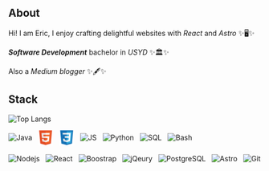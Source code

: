 ## About
Hi! I am Eric, I enjoy crafting delightful websites with *React* and *Astro* ✨🖥✨ 

***Software Development*** bachelor in *USYD* ✨🏛✨ 

Also a *Medium blogger* ✨🖋✨

<!-- # Leetcode
![Leetcode](https://leetcard.jacoblin.cool/youming16?theme=light&font=Monda) -->

## Stack
![Top Langs](https://github-readme-stats.vercel.app/api/top-langs/?username=youming16&hide=TeX&layout=compact)
<br>
<div>
  <img align="center" alt="Java" height="30" width="30" src="https://cdn-icons-png.flaticon.com/512/5968/5968282.png">
  &nbsp;
  <img align="center" alt="HTML"width="30" src="https://raw.githubusercontent.com/devicons/devicon/master/icons/html5/html5-original.svg">
  &nbsp;
  <img align="center" alt="CSS" height="30" width="30" src="https://raw.githubusercontent.com/devicons/devicon/master/icons/css3/css3-original.svg">
  &nbsp;
  <img align="center" alt="JS" width="30" src="https://cdn-icons-png.flaticon.com/512/5968/5968292.png">
  &nbsp; 
  <img align="center" alt="Python" width="30" src="https://cdn-icons-png.flaticon.com/512/5968/5968350.png">
  &nbsp; 
  <img align="center" alt="SQL" width="30" src="https://cdn-icons-png.flaticon.com/512/7506/7506880.png">
  &nbsp; 
  <img align="center" alt="Bash" width="30" src="https://cdn-icons-png.flaticon.com/512/7544/7544562.png">
  &nbsp;
</div>
<br>
<div>
  
  <img align="center" alt="Nodejs" width="30" src="https://cdn-icons-png.flaticon.com/512/5968/5968322.png">
  &nbsp; 
  <img align="center" alt="React" width="30" src="https://cdn-icons-png.flaticon.com/512/875/875209.png">
  &nbsp; 
  <img align="center" alt="Boostrap" width="30" src="https://avatars.githubusercontent.com/u/2918581?s=280&v=4">
  &nbsp;
  <img align="center" alt="jQeury" width="30" src="https://cdn.iconscout.com/icon/free/png-256/jquery-8-1175153.png">
  &nbsp;
  <img align="center" alt="PostgreSQL" width="30" src="https://cdn-icons-png.flaticon.com/512/5968/5968342.png">
  &nbsp;
  <img align="center" alt="Astro" width="30" src="https://astro.build/assets/press/simple-logomark-light.svg">
  &nbsp;
  <img align="center" alt="Git" width="30" src="https://cdn-icons-png.flaticon.com/512/9357/9357447.png">
  &nbsp; 
</div>
 
